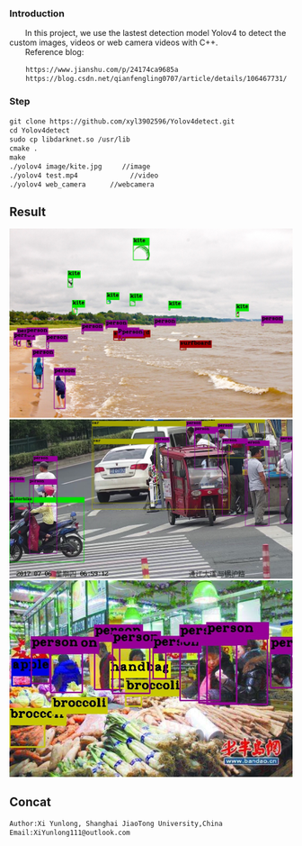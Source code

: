 ### Introduction
&emsp;&emsp;In this project, we use the lastest detection model Yolov4 to detect the custom images, videos or web camera videos with C++.  
&emsp;&emsp;Reference blog:

        https://www.jianshu.com/p/24174ca9685a
        https://blog.csdn.net/qianfengling0707/article/details/106467731/

### Step
```
git clone https://github.com/xyl3902596/Yolov4detect.git
cd Yolov4detect
sudo cp libdarknet.so /usr/lib
cmake .
make
./yolov4 image/kite.jpg     //image
./yolov4 test.mp4             //video
./yolov4 web_camera      //webcamera
```
## Result
![avatar](detect_result/kite_yolov4_out.jpg "kite") 
![avatar](detect_result/person_yolov4_out.jpg "person") 
![avatar](detect_result/supermarket_yolov4_out.jpg "supermarket") 

## Concat
    Author:Xi Yunlong, Shanghai JiaoTong University,China
    Email:XiYunlong111@outlook.com
